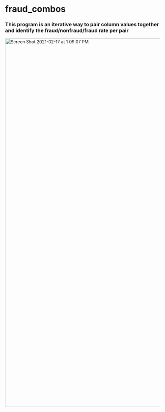 # fraud_combos

### This program is an iterative way to pair column values together and identify the fraud/nonfraud/fraud rate per pair

<img width="1199" alt="Screen Shot 2021-02-17 at 1 09 07 PM" src="https://user-images.githubusercontent.com/18491142/108255067-5c388700-7121-11eb-9d26-bd936f793e28.png">
